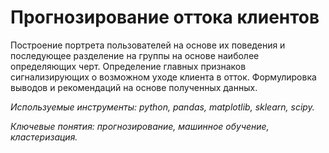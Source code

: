 # Прогнозирование оттока клиентов

Построение портрета пользователей на основе их поведения и последующее разделение на группы на основе наиболее определяющих черт. Определение главных признаков сигнализирующих о возможном уходе клиента в отток. Формулировка выводов и рекомендаций на основе полученных данных.

*Используемые инструменты: python, pandas, matplotlib, sklearn, scipy.*

*Ключевые понятия: прогнозирование, машинное обучение, кластеризация.*
